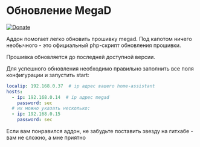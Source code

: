 # Обновление MegaD
[![Donate](https://img.shields.io/badge/donate-Yandex-red.svg)](https://yoomoney.ru/to/410013955329136)

Аддон помогает легко обновить прошивку megad. Под капотом ничего необычного - это официальный php-скрипт
обновления прошивки.

Прошивка обновляется до последней доступной версии.

Для успешного обновления необходимо правильно заполнить все поля конфигурации и запустить start:
```yaml
localip: 192.168.0.37  # ip адрес вашего home-assistant
hosts:
  - ip: 192.168.0.14  # ip адрес megad
    password: sec
  # их можно указать несколько:
  - ip: 192.168.0.15
    password: sec
```

Если вам понравился аддон, не забудьте поставить звезду на гитхабе - вам не сложно, а мне приятно
